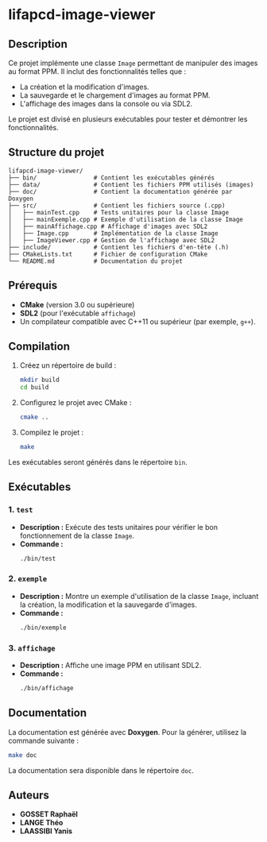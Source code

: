 # lifapcd-image-viewer

## Description
Ce projet implémente une classe `Image` permettant de manipuler des images au format PPM. Il inclut des fonctionnalités telles que :
- La création et la modification d'images.
- La sauvegarde et le chargement d'images au format PPM.
- L'affichage des images dans la console ou via SDL2.

Le projet est divisé en plusieurs exécutables pour tester et démontrer les fonctionnalités.

## Structure du projet
```
lifapcd-image-viewer/
├── bin/                # Contient les exécutables générés
├── data/               # Contient les fichiers PPM utilisés (images)
├── doc/                # Contient la documentation générée par Doxygen
├── src/                # Contient les fichiers source (.cpp)
│   ├── mainTest.cpp    # Tests unitaires pour la classe Image
│   ├── mainExemple.cpp # Exemple d'utilisation de la classe Image
│   ├── mainAffichage.cpp # Affichage d'images avec SDL2
│   ├── Image.cpp       # Implémentation de la classe Image
│   ├── ImageViewer.cpp # Gestion de l'affichage avec SDL2
├── include/            # Contient les fichiers d'en-tête (.h)
├── CMakeLists.txt      # Fichier de configuration CMake
└── README.md           # Documentation du projet
```

## Prérequis
- **CMake** (version 3.0 ou supérieure)
- **SDL2** (pour l'exécutable `affichage`)
- Un compilateur compatible avec C++11 ou supérieur (par exemple, `g++`).

## Compilation
1. Créez un répertoire de build :
   ```bash
   mkdir build
   cd build
   ```

2. Configurez le projet avec CMake :
   ```bash
   cmake ..
   ```

3. Compilez le projet :
   ```bash
   make
   ```

Les exécutables seront générés dans le répertoire `bin`.

## Exécutables
### 1. `test`
- **Description :** Exécute des tests unitaires pour vérifier le bon fonctionnement de la classe `Image`.
- **Commande :**
  ```bash
  ./bin/test
  ```

### 2. `exemple`
- **Description :** Montre un exemple d'utilisation de la classe `Image`, incluant la création, la modification et la sauvegarde d'images.
- **Commande :**
  ```bash
  ./bin/exemple
  ```

### 3. `affichage`
- **Description :** Affiche une image PPM en utilisant SDL2.
- **Commande :**
  ```bash
  ./bin/affichage
  ```

## Documentation
La documentation est générée avec **Doxygen**. Pour la générer, utilisez la commande suivante :
```bash
make doc
```
La documentation sera disponible dans le répertoire `doc`.

## Auteurs
- **GOSSET Raphaël**
- **LANGE Théo**
- **LAASSIBI Yanis**
